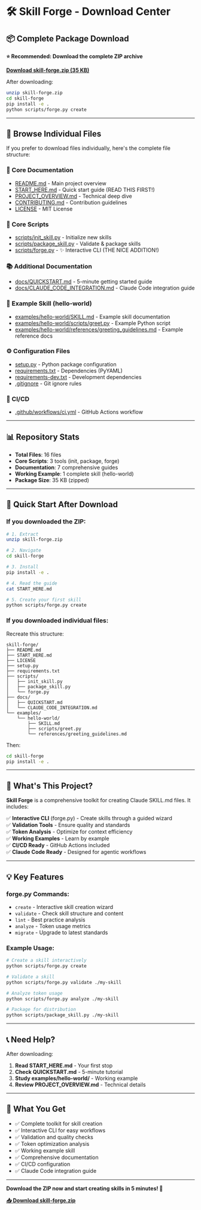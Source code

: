 # 🛠️ Skill Forge - Download Center

## 📦 Complete Package Download

**⭐ Recommended: Download the complete ZIP archive**

[**Download skill-forge.zip (35 KB)**](computer:///mnt/user-data/outputs/skill-forge.zip)

After downloading:
```bash
unzip skill-forge.zip
cd skill-forge
pip install -e .
python scripts/forge.py create
```

---

## 📁 Browse Individual Files

If you prefer to download files individually, here's the complete file structure:

### 📘 Core Documentation

- [README.md](computer:///mnt/user-data/outputs/skill-forge/README.md) - Main project overview
- [START_HERE.md](computer:///mnt/user-data/outputs/skill-forge/START_HERE.md) - Quick start guide (READ THIS FIRST!)
- [PROJECT_OVERVIEW.md](computer:///mnt/user-data/outputs/skill-forge/PROJECT_OVERVIEW.md) - Technical deep dive
- [CONTRIBUTING.md](computer:///mnt/user-data/outputs/skill-forge/CONTRIBUTING.md) - Contribution guidelines
- [LICENSE](computer:///mnt/user-data/outputs/skill-forge/LICENSE) - MIT License

### 🔧 Core Scripts

- [scripts/init_skill.py](computer:///mnt/user-data/outputs/skill-forge/scripts/init_skill.py) - Initialize new skills
- [scripts/package_skill.py](computer:///mnt/user-data/outputs/skill-forge/scripts/package_skill.py) - Validate & package skills
- [scripts/forge.py](computer:///mnt/user-data/outputs/skill-forge/scripts/forge.py) - ✨ Interactive CLI (THE NICE ADDITION!)

### 📚 Additional Documentation

- [docs/QUICKSTART.md](computer:///mnt/user-data/outputs/skill-forge/docs/QUICKSTART.md) - 5-minute getting started guide
- [docs/CLAUDE_CODE_INTEGRATION.md](computer:///mnt/user-data/outputs/skill-forge/docs/CLAUDE_CODE_INTEGRATION.md) - Claude Code integration guide

### 🎯 Example Skill (hello-world)

- [examples/hello-world/SKILL.md](computer:///mnt/user-data/outputs/skill-forge/examples/hello-world/SKILL.md) - Example skill documentation
- [examples/hello-world/scripts/greet.py](computer:///mnt/user-data/outputs/skill-forge/examples/hello-world/scripts/greet.py) - Example Python script
- [examples/hello-world/references/greeting_guidelines.md](computer:///mnt/user-data/outputs/skill-forge/examples/hello-world/references/greeting_guidelines.md) - Example reference docs

### ⚙️ Configuration Files

- [setup.py](computer:///mnt/user-data/outputs/skill-forge/setup.py) - Python package configuration
- [requirements.txt](computer:///mnt/user-data/outputs/skill-forge/requirements.txt) - Dependencies (PyYAML)
- [requirements-dev.txt](computer:///mnt/user-data/outputs/skill-forge/requirements-dev.txt) - Development dependencies
- [.gitignore](computer:///mnt/user-data/outputs/skill-forge/.gitignore) - Git ignore rules

### 🔄 CI/CD

- [.github/workflows/ci.yml](computer:///mnt/user-data/outputs/skill-forge/.github/workflows/ci.yml) - GitHub Actions workflow

---

## 📊 Repository Stats

- **Total Files**: 16 files
- **Core Scripts**: 3 tools (init, package, forge)
- **Documentation**: 7 comprehensive guides
- **Working Example**: 1 complete skill (hello-world)
- **Package Size**: 35 KB (zipped)

---

## 🚀 Quick Start After Download

### If you downloaded the ZIP:

```bash
# 1. Extract
unzip skill-forge.zip

# 2. Navigate
cd skill-forge

# 3. Install
pip install -e .

# 4. Read the guide
cat START_HERE.md

# 5. Create your first skill
python scripts/forge.py create
```

### If you downloaded individual files:

Recreate this structure:
```
skill-forge/
├── README.md
├── START_HERE.md
├── LICENSE
├── setup.py
├── requirements.txt
├── scripts/
│   ├── init_skill.py
│   ├── package_skill.py
│   └── forge.py
├── docs/
│   ├── QUICKSTART.md
│   └── CLAUDE_CODE_INTEGRATION.md
└── examples/
    └── hello-world/
        ├── SKILL.md
        ├── scripts/greet.py
        └── references/greeting_guidelines.md
```

Then:
```bash
cd skill-forge
pip install -e .
```

---

## 🎯 What's This Project?

**Skill Forge** is a comprehensive toolkit for creating Claude SKILL.md files. It includes:

✅ **Interactive CLI** (forge.py) - Create skills through a guided wizard  
✅ **Validation Tools** - Ensure quality and standards  
✅ **Token Analysis** - Optimize for context efficiency  
✅ **Working Examples** - Learn by example  
✅ **CI/CD Ready** - GitHub Actions included  
✅ **Claude Code Ready** - Designed for agentic workflows  

---

## 💡 Key Features

### forge.py Commands:
- `create` - Interactive skill creation wizard
- `validate` - Check skill structure and content
- `lint` - Best practice analysis
- `analyze` - Token usage metrics
- `migrate` - Upgrade to latest standards

### Example Usage:
```bash
# Create a skill interactively
python scripts/forge.py create

# Validate a skill
python scripts/forge.py validate ./my-skill

# Analyze token usage
python scripts/forge.py analyze ./my-skill

# Package for distribution
python scripts/package_skill.py ./my-skill
```

---

## 📞 Need Help?

After downloading:
1. **Read START_HERE.md** - Your first stop
2. **Check QUICKSTART.md** - 5-minute tutorial
3. **Study examples/hello-world/** - Working example
4. **Review PROJECT_OVERVIEW.md** - Technical details

---

## 🎁 What You Get

- ✅ Complete toolkit for skill creation
- ✅ Interactive CLI for easy workflows
- ✅ Validation and quality checks
- ✅ Token optimization analysis
- ✅ Working example skill
- ✅ Comprehensive documentation
- ✅ CI/CD configuration
- ✅ Claude Code integration guide

---

**Download the ZIP now and start creating skills in 5 minutes! 🚀**

[**📥 Download skill-forge.zip**](computer:///mnt/user-data/outputs/skill-forge.zip)
